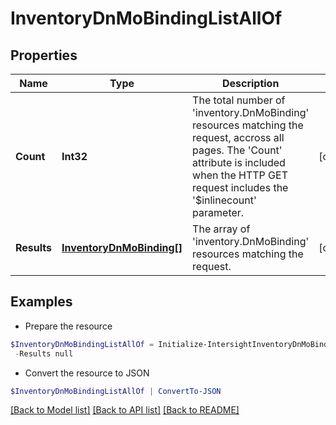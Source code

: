 # InventoryDnMoBindingListAllOf
## Properties

Name | Type | Description | Notes
------------ | ------------- | ------------- | -------------
**Count** | **Int32** | The total number of &#39;inventory.DnMoBinding&#39; resources matching the request, accross all pages. The &#39;Count&#39; attribute is included when the HTTP GET request includes the &#39;$inlinecount&#39; parameter. | [optional] 
**Results** | [**InventoryDnMoBinding[]**](InventoryDnMoBinding.md) | The array of &#39;inventory.DnMoBinding&#39; resources matching the request. | [optional] 

## Examples

- Prepare the resource
```powershell
$InventoryDnMoBindingListAllOf = Initialize-IntersightInventoryDnMoBindingListAllOf  -Count null `
 -Results null
```

- Convert the resource to JSON
```powershell
$InventoryDnMoBindingListAllOf | ConvertTo-JSON
```

[[Back to Model list]](../README.md#documentation-for-models) [[Back to API list]](../README.md#documentation-for-api-endpoints) [[Back to README]](../README.md)

